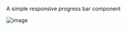 A simple responsive progress bar component

![image](https://github.com/jhalton/progress-bar/assets/114708167/06a750b8-3b93-44af-8b76-8f5932234fe4)
